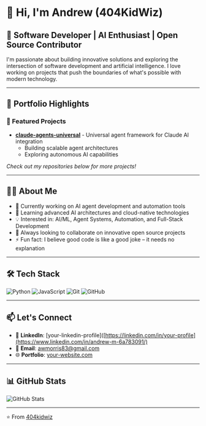 # 👋 Hi, I'm Andrew (404KidWiz)

## 🚀 Software Developer | AI Enthusiast | Open Source Contributor

I'm passionate about building innovative solutions and exploring the intersection of software development and artificial intelligence. I love working on projects that push the boundaries of what's possible with modern technology.

---

## 💼 Portfolio Highlights

### 🌟 Featured Projects

- **[claude-agents-universal](https://github.com/404kidwiz/claude-agents-universal)** - Universal agent framework for Claude AI integration
  - Building scalable agent architectures
  - Exploring autonomous AI capabilities
  
*Check out my repositories below for more projects!*

---

## 👨‍💻 About Me

- 🔭 Currently working on AI agent development and automation tools
- 🌱 Learning advanced AI architectures and cloud-native technologies
- 💡 Interested in: AI/ML, Agent Systems, Automation, and Full-Stack Development
- 🎯 Always looking to collaborate on innovative open source projects
- ⚡ Fun fact: I believe good code is like a good joke – it needs no explanation

---

## 🛠️ Tech Stack

![Python](https://img.shields.io/badge/-Python-3776AB?style=flat-square&logo=python&logoColor=white)
![JavaScript](https://img.shields.io/badge/-JavaScript-F7DF1E?style=flat-square&logo=javascript&logoColor=black)
![Git](https://img.shields.io/badge/-Git-F05032?style=flat-square&logo=git&logoColor=white)
![GitHub](https://img.shields.io/badge/-GitHub-181717?style=flat-square&logo=github&logoColor=white)

---

## 📫 Let's Connect

- 💼 **LinkedIn**: [your-linkedin-profile]([https://linkedin.com/in/your-profile](https://www.linkedin.com/in/andrew-m-6a783091/)
- 📧 **Email**: awmorris83@gmail.com
- 🌐 **Portfolio**: [your-website.com](https://your-website.com)

---

## 📊 GitHub Stats

![GitHub Stats](https://github-readme-stats.vercel.app/api?username=404kidwiz&show_icons=true&theme=radical)

---

⭐️ From [404kidwiz](https://github.com/404kidwiz)
